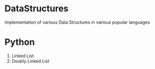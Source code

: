 # DataStructures
Implementation of various Data Structures in various popular languages

# Python
1. Linked List
2. Doubly Linked List

